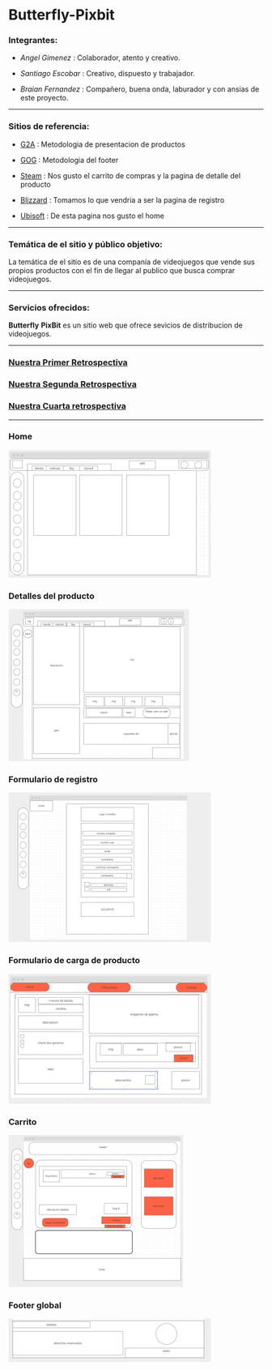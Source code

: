 # **Butterfly**-**Pixbit**


### Integrantes:
- *Angel Gimenez* : Colaborador, atento y creativo.

- *Santiago Escobar* : Creativo, dispuesto y trabajador.

- *Braian Fernandez* : Compañero, buena onda, laburador y con ansias de este proyecto.
--- 
### Sitios de referencia:

* [G2A](https://www.g2a.com/) : Metodologia de presentacion de productos
  
* [GOG](https://www.gog.com/ ) : Metodologia del footer
 
* [Steam](https://store.steampowered.com/) : Nos gusto el carrito de compras y la pagina de detalle del producto 


* [Blizzard](https://www.blizzard.com) : Tomamos lo que vendria a ser la pagina de registro

* [Ubisoft](https://www.ubisoft.com ) : De esta pagina nos gusto el home 
---
### Temática  de el sitio y público objetivo:
La temática de el sitio es de una companía de videojuegos que vende sus propios productos con el fin de llegar al publico que busca comprar videojuegos.   


---
### Servicios ofrecidos:

 **Butterfly** **PixBit** es un sitio web que ofrece sevicios de distribucion de videojuegos.

---

### [Nuestra Primer Retrospectiva](./retro.md)
### [Nuestra Segunda Retrospectiva](./retro2.md)
### [Nuestra Cuarta retrospectiva](./retro4.md) 
---


### Home
![home](./wireframe/home.png "home")

### Detalles del producto
![detalles](./wireframe/detallesProducto.png "Detalles del Producto" )

### Formulario de registro
![formularioRegis](./wireframe/formularioUsu.png "Formulario de registro" )

### Formulario de carga de producto
![ModificaUsuario](./wireframe/modificaAdmin.png " Formulario de carga de producto")

### Carrito
![Carrito](./wireframe/carrito.png)

### Footer global
![footer](./wireframe/footer.png "Footer")










